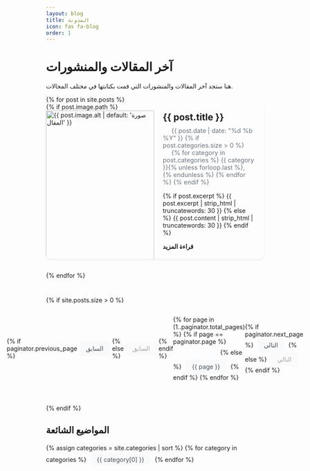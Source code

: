 ```yaml
---
layout: blog
title: المدونة
icon: fas fa-blog
order: 1
---
```


# آخر المقالات والمنشورات

هنا ستجد آخر المقالات والمنشورات التي قمت بكتابتها في مختلف المجالات.

<div class="blog-container">
  {% for post in site.posts %}
  <div class="blog-post">
    <div class="blog-image">
      {% if post.image.path %}
      <img src="{{ post.image.path | relative_url }}" alt="{{ post.image.alt | default: 'صورة المقال' }}">
      {% else %}
      <img src="/assets/img/blog/default-post.jpg" alt="صورة المقال">
      {% endif %}
    </div>
    <div class="blog-content">
      <h2 class="blog-title">{{ post.title }}</h2>
      <div class="blog-meta">
        <span class="blog-date"><i class="fas fa-calendar-alt"></i> {{ post.date | date: "%d %b %Y" }}</span>
        {% if post.categories.size > 0 %}
        <span class="blog-category"><i class="fas fa-folder"></i> 
          {% for category in post.categories %}
            {{ category }}{% unless forloop.last %}, {% endunless %}
          {% endfor %}
        </span>
        {% endif %}
      </div>
      <p class="blog-excerpt">
        {% if post.excerpt %}
          {{ post.excerpt | strip_html | truncatewords: 30 }}
        {% else %}
          {{ post.content | strip_html | truncatewords: 30 }}
        {% endif %}
      </p>
      <a href="{{ post.url | relative_url }}" class="blog-read-more">قراءة المزيد <i class="fas fa-arrow-left"></i></a>
    </div>
  </div>
  {% endfor %}
</div>

{% if site.posts.size > 0 %}
<div class="blog-pagination">
  {% if paginator.previous_page %}
  <a href="{{ paginator.previous_page_path | relative_url }}" class="pagination-prev"><i class="fas fa-chevron-right"></i> السابق</a>
  {% else %}
  <a href="#" class="pagination-prev disabled"><i class="fas fa-chevron-right"></i> السابق</a>
  {% endif %}
  
  {% for page in (1..paginator.total_pages) %}
    {% if page == paginator.page %}
    <a href="#" class="pagination-page active">{{ page }}</a>
    {% else %}
    <a href="{{ site.paginate_path | relative_url | replace: ':num', page }}" class="pagination-page">{{ page }}</a>
    {% endif %}
  {% endfor %}
  
  {% if paginator.next_page %}
  <a href="{{ paginator.next_page_path | relative_url }}" class="pagination-next">التالي <i class="fas fa-chevron-left"></i></a>
  {% else %}
  <a href="#" class="pagination-next disabled">التالي <i class="fas fa-chevron-left"></i></a>
  {% endif %}
</div>
{% endif %}

## المواضيع الشائعة

<div class="popular-topics">
  {% assign categories = site.categories | sort %}
  {% for category in categories %}
    <a href="{{ '/categories/' | append: category[0] | downcase | replace: ' ', '-' | relative_url }}" class="topic-tag">{{ category[0] }}</a>
  {% endfor %}
</div>

<style>
.blog-container {
  margin-bottom: 40px;
}

.blog-post {
  display: flex;
  margin-bottom: 30px;
  border-radius: 10px;
  box-shadow: 0 0.125rem 0.25rem rgba(0, 0, 0, 0.075);
  overflow: hidden;
  transition: transform 0.3s ease;
}

.blog-post:hover {
  transform: translateY(-5px);
}

.blog-image {
  flex: 0 0 250px;
}

.blog-image img {
  width: 100%;
  height: 100%;
  object-fit: cover;
}

.blog-content {
  flex: 1;
  padding: 20px;
}

.blog-title {
  margin-top: 0;
  margin-bottom: 10px;
  color: var(--heading-color);
}

.blog-meta {
  margin-bottom: 15px;
  color: #6c757d;
  font-size: 0.9rem;
}

.blog-meta span {
  margin-left: 15px;
}

.blog-meta i {
  margin-left: 5px;
}

.blog-excerpt {
  margin-bottom: 15px;
}

.blog-read-more {
  display: inline-block;
  color: var(--link-color);
  font-weight: bold;
  text-decoration: none;
  transition: color 0.3s ease;
}

.blog-read-more:hover {
  color: var(--link-hover-color);
  text-decoration: none;
}

.blog-read-more i {
  margin-right: 5px;
}

.blog-pagination {
  display: flex;
  justify-content: center;
  align-items: center;
  margin-bottom: 40px;
}

.pagination-prev,
.pagination-next,
.pagination-page {
  display: inline-block;
  padding: 8px 15px;
  margin: 0 5px;
  border-radius: 5px;
  background-color: #f8f9fa;
  color: #495057;
  text-decoration: none;
  transition: all 0.3s ease;
}

.pagination-page.active {
  background-color: var(--link-color);
  color: white;
}

.pagination-prev.disabled,
.pagination-next.disabled {
  opacity: 0.5;
  cursor: not-allowed;
}

.pagination-prev:not(.disabled):hover,
.pagination-next:not(.disabled):hover,
.pagination-page:not(.active):hover {
  background-color: #e9ecef;
}

.popular-topics {
  margin-top: 20px;
}

.topic-tag {
  display: inline-block;
  padding: 5px 15px;
  margin: 5px;
  border-radius: 20px;
  background-color: #f8f9fa;
  color: #495057;
  text-decoration: none;
  transition: all 0.3s ease;
}

.topic-tag:hover {
  background-color: var(--link-color);
  color: white;
  text-decoration: none;
}

@media (max-width: 768px) {
  .blog-post {
    flex-direction: column;
  }
  
  .blog-image {
    flex: 0 0 200px;
  }
}
</style> 